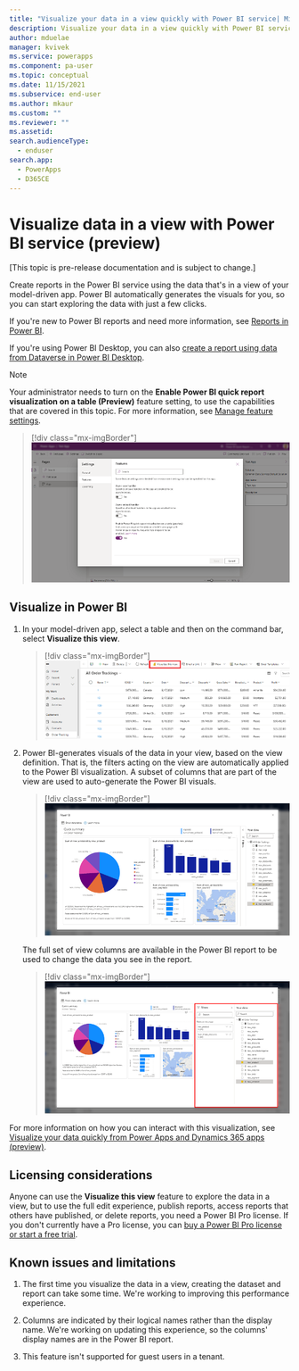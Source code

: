 ```yaml
---
title: "Visualize your data in a view quickly with Power BI service| MicrosoftDocs"
description: Visualize your data in a view quickly with Power BI service.
author: mduelae
manager: kvivek
ms.service: powerapps
ms.component: pa-user
ms.topic: conceptual
ms.date: 11/15/2021
ms.subservice: end-user
ms.author: mkaur
ms.custom: ""
ms.reviewer: ""
ms.assetid: 
search.audienceType: 
  - enduser
search.app: 
  - PowerApps
  - D365CE
---
```


# Visualize data in a view with Power BI service (preview)


[This topic is pre-release documentation and is subject to change.]

Create reports in the Power BI service using the data that's in a view of your model-driven app. Power BI automatically generates the visuals for you, so you can start exploring the data with just a few clicks.

If you're new to Power BI reports and need more information, see [Reports in Power BI](/power-bi/consumer/end-user-reports).

If you're using Power BI Desktop, you can also [create a report using data from Dataverse in Power BI Desktop](/powerapps/maker/data-platform/data-platform-powerbi-connector).

> [!NOTE]
> Your administrator needs to turn on the **Enable Power BI quick report visualization on a table (Preview)** feature setting, to use the capabilities that are covered in this topic. For more information, see [Manage feature settings](/power-platform/admin/settings-features).

   > [!div class="mx-imgBorder"]
   > ![Enabled Power BI report visualization on a table](media/powerbi-image1.png)

## Visualize in Power BI

1. In your model-driven app, select a table and then on the command bar, select **Visualize this view**.

   > [!div class="mx-imgBorder"]
   > ![Graphical user interface  text  application  email Description automatically generated](media/powerbi-image2.png)

2. Power BI-generates visuals of the data in your view, based on the view definition. That is, the filters acting on the view are automatically applied to the Power BI visualization. A subset of columns that are part of the view are used to auto-generate the Power BI visuals.

   > [!div class="mx-imgBorder"]
   > ![Graphical user interface  application Description automatically generated](media/powerbi-image3.png)

   The full set of view columns are available in the Power BI report to be used to change the data you see in the report.

   > [!div class="mx-imgBorder"]
   > ![Graphical user interface  application  Word Description automatically generated](media/powerbi-image4.png)

For more information on how you can interact with this visualization, see [Visualize your data quickly from Power Apps and Dynamics 365 apps (preview)](/power-bi/create-reports/dynamics-quick-create-report).

## Licensing considerations

Anyone can use the **Visualize this view** feature to explore the data in a view, but to use the full edit experience, publish reports, access reports that others have published, or delete reports, you need a Power BI Pro license. If you don't currently have a Pro license, you can [buy a Power BI Pro license or start a free trial](/power-bi/fundamentals/service-self-service-signup-purchase-for-power-bi).

## Known issues and limitations

1. The first time you visualize the data in a view, creating the dataset and report can take some time. We're working to improving this performance experience.

2. Columns are indicated by their logical names rather than the display name. We're working on updating this experience, so the columns' display names are in the Power BI report.

3. This feature isn't supported for guest users in a tenant.
